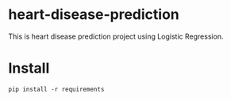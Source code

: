 # heart-disease-prediction

This is heart disease prediction project using Logistic Regression.

# Install

```
pip install -r requirements

```
